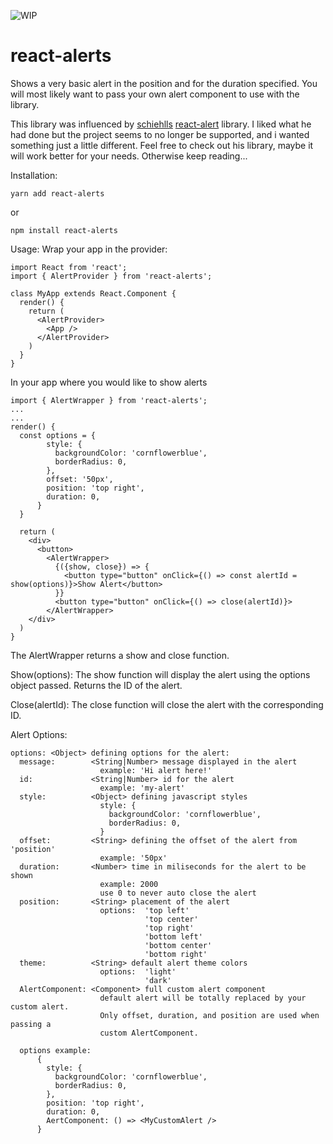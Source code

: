 ![WIP](https://img.shields.io/badge/WIP-DO%20NOT%20USE-red.svg)

# react-alerts

Shows a very basic alert in the position and for the duration specified. You
will most likely want to pass your own alert component to use with the library.

This library was influenced by
[schiehlls](https://github.com/schiehll/ 'schiehll')
[react-alert](https://github.com/schiehll/react-alert 'react-alert') library. I
liked what he had done but the project seems to no longer be supported, and i
wanted something just a little different. Feel free to check out his library,
maybe it will work better for your needs. Otherwise keep reading...

Installation:

```
yarn add react-alerts
```

or

```
npm install react-alerts
```

Usage: Wrap your app in the provider:

```
import React from 'react';
import { AlertProvider } from 'react-alerts';

class MyApp extends React.Component {
  render() {
    return (
      <AlertProvider>
        <App />
      </AlertProvider>
    )
  }
}
```

In your app where you would like to show alerts

```
import { AlertWrapper } from 'react-alerts';
...
...
render() {
  const options = {
        style: {
          backgroundColor: 'cornflowerblue',
          borderRadius: 0,
        },
        offset: '50px',
        position: 'top right',
        duration: 0,
      }
  }

  return (
    <div>
      <button>
        <AlertWrapper>
          {({show, close}) => {
            <button type="button" onClick={() => const alertId = show(options)}>Show Alert</button>
          }}
          <button type="button" onClick={() => close(alertId)}>
        </AlertWrapper>
    </div>
  )
}
```

The AlertWrapper returns a show and close function.

Show(options): The show function will display the alert using the options object
passed. Returns the ID of the alert.

Close(alertId): The close function will close the alert with the corresponding
ID.

Alert Options:

```
options: <Object> defining options for the alert:
  message:        <String|Number> message displayed in the alert
                    example: 'Hi alert here!'
  id:             <String|Number> id for the alert
                    example: 'my-alert'
  style:          <Object> defining javascript styles
                    style: {
                      backgroundColor: 'cornflowerblue',
                      borderRadius: 0,
                    }
  offset:         <String> defining the offset of the alert from 'position'
                    example: '50px'
  duration:       <Number> time in miliseconds for the alert to be shown
                    example: 2000
                    use 0 to never auto close the alert
  position:       <String> placement of the alert
                    options:  'top left'
                              'top center'
                              'top right'
                              'bottom left'
                              'bottom center'
                              'bottom right'
  theme:          <String> default alert theme colors
                    options:  'light'
                              'dark'
  AlertComponent: <Component> full custom alert component
                    default alert will be totally replaced by your custom alert.
                    Only offset, duration, and position are used when passing a
                    custom AlertComponent.

  options example:
      {
        style: {
          backgroundColor: 'cornflowerblue',
          borderRadius: 0,
        },
        position: 'top right',
        duration: 0,
        AertComponent: () => <MyCustomAlert />
      }
```
